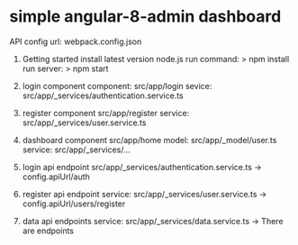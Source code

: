 # simple angular-8-admin dashboard

API config url: webpack.config.json

1. Getting started
    install latest version node.js
    run command:
        > npm install
    run server:
        > npm start

2. login component
    component: src/app/login
    sevice: src/app/_services/authentication.service.ts

3. register component
    src/app/register
    service: src/app/_services/user.service.ts

4. dashboard component
    src/app/home
    model: src/app/_model/user.ts
    service: src/app/_services/...

5. login api endpoint
    src/app/_services/authentication.service.ts
    -> config.apiUrl/auth

6. register api endpoint
    service: src/app/_services/user.service.ts
    -> config.apiUrl/users/register

7. data api endpoints
    service: src/app/_services/data.service.ts
    -> There are endpoints